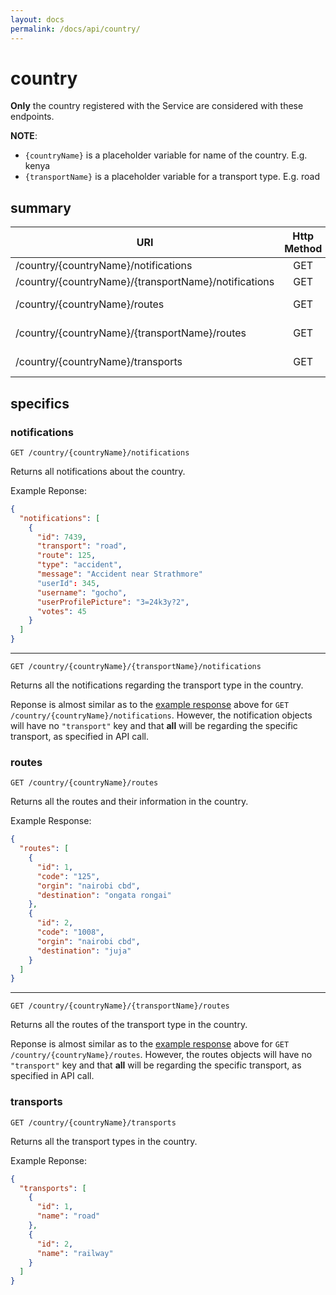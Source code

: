 ```yaml
---
layout: docs
permalink: /docs/api/country/
---
```


# country

__Only__ the country registered with the Service are considered with these
 endpoints.

__NOTE__:

* `{countryName}` is a placeholder variable for name of the country. E.g. kenya
* `{transportName}` is a placeholder variable for a transport type. E.g. road


## summary

|URI|Http Method|Resource|
|---|:---:|-----|
|/country/{countryName}/notifications|GET|notifications|
|/country/{countryName}/{transportName}/notifications|GET|notifications|
|/country/{countryName}/routes|GET|routes information|
|/country/{countryName}/{transportName}/routes|GET|routes information|
|/country/{countryName}/transports|GET|transport types|


## specifics

### notifications

```
GET /country/{countryName}/notifications
```

Returns all notifications about the country.

<a name="res-1"></a>
Example Reponse:

```json
{
  "notifications": [
    {
      "id": 7439,
      "transport": "road",
      "route": 125,
      "type": "accident",
      "message": "Accident near Strathmore"
      "userId": 345,
      "username": "gocho",
      "userProfilePicture": "3=24k3y?2",
      "votes": 45
    }
  ]
}
```

<hr/>

```
GET /country/{countryName}/{transportName}/notifications
```

Returns all the notifications regarding the transport type in the country.

Reponse is almost similar as to the [example response](#res-1) above for
 `GET /country/{countryName}/notifications`. However, the notification
 objects will have no `"transport"` key and that __all__ will be regarding
 the specific transport, as specified in API call.

### routes

```
GET /country/{countryName}/routes
```

Returns all the routes and their information in the country.

<a name="res-2"></a>
Example Response:

```json
{
  "routes": [
    {
      "id": 1,
      "code": "125",
      "orgin": "nairobi cbd",
      "destination": "ongata rongai"
    },
    {
      "id": 2,
      "code": "1008",
      "orgin": "nairobi cbd",
      "destination": "juja"
    }
  ]
}
```

<hr/>

```
GET /country/{countryName}/{transportName}/routes
```

Returns all the routes of the transport type in the country.

Reponse is almost similar as to the [example response](#res-2) above for
 `GET /country/{countryName}/routes`. However, the routes
 objects will have no `"transport"` key and that __all__ will be regarding
 the specific transport, as specified in API call.


### transports

```
GET /country/{countryName}/transports
```

Returns all the transport types in the country.

Example Reponse:

```json
{
  "transports": [
    {
      "id": 1,
      "name": "road"
    },
    {
      "id": 2,
      "name": "railway"
    }
  ]
}
```
